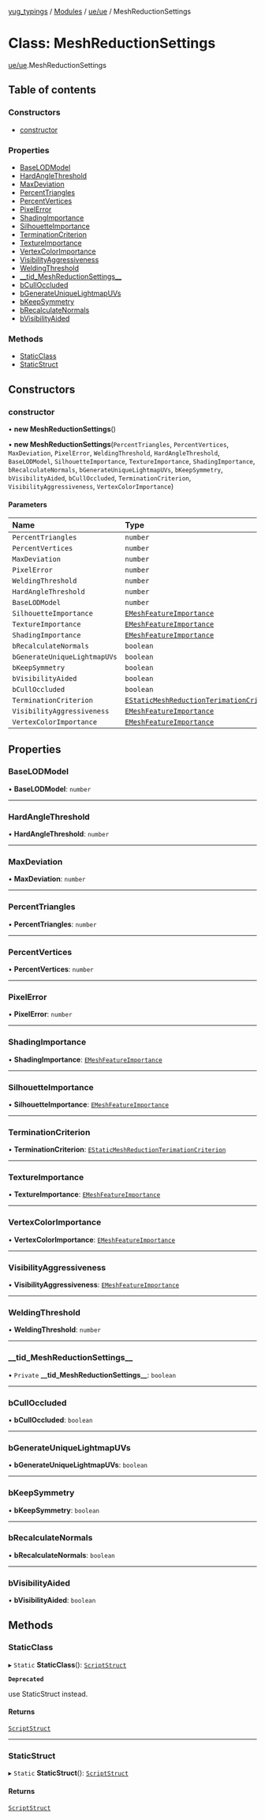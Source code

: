 [yug_typings](../README.md) / [Modules](../modules.md) / [ue/ue](../modules/ue_ue.md) / MeshReductionSettings

# Class: MeshReductionSettings

[ue/ue](../modules/ue_ue.md).MeshReductionSettings

## Table of contents

### Constructors

- [constructor](ue_ue.MeshReductionSettings.md#constructor)

### Properties

- [BaseLODModel](ue_ue.MeshReductionSettings.md#baselodmodel)
- [HardAngleThreshold](ue_ue.MeshReductionSettings.md#hardanglethreshold)
- [MaxDeviation](ue_ue.MeshReductionSettings.md#maxdeviation)
- [PercentTriangles](ue_ue.MeshReductionSettings.md#percenttriangles)
- [PercentVertices](ue_ue.MeshReductionSettings.md#percentvertices)
- [PixelError](ue_ue.MeshReductionSettings.md#pixelerror)
- [ShadingImportance](ue_ue.MeshReductionSettings.md#shadingimportance)
- [SilhouetteImportance](ue_ue.MeshReductionSettings.md#silhouetteimportance)
- [TerminationCriterion](ue_ue.MeshReductionSettings.md#terminationcriterion)
- [TextureImportance](ue_ue.MeshReductionSettings.md#textureimportance)
- [VertexColorImportance](ue_ue.MeshReductionSettings.md#vertexcolorimportance)
- [VisibilityAggressiveness](ue_ue.MeshReductionSettings.md#visibilityaggressiveness)
- [WeldingThreshold](ue_ue.MeshReductionSettings.md#weldingthreshold)
- [\_\_tid\_MeshReductionSettings\_\_](ue_ue.MeshReductionSettings.md#__tid_meshreductionsettings__)
- [bCullOccluded](ue_ue.MeshReductionSettings.md#bculloccluded)
- [bGenerateUniqueLightmapUVs](ue_ue.MeshReductionSettings.md#bgenerateuniquelightmapuvs)
- [bKeepSymmetry](ue_ue.MeshReductionSettings.md#bkeepsymmetry)
- [bRecalculateNormals](ue_ue.MeshReductionSettings.md#brecalculatenormals)
- [bVisibilityAided](ue_ue.MeshReductionSettings.md#bvisibilityaided)

### Methods

- [StaticClass](ue_ue.MeshReductionSettings.md#staticclass)
- [StaticStruct](ue_ue.MeshReductionSettings.md#staticstruct)

## Constructors

### constructor

• **new MeshReductionSettings**()

• **new MeshReductionSettings**(`PercentTriangles`, `PercentVertices`, `MaxDeviation`, `PixelError`, `WeldingThreshold`, `HardAngleThreshold`, `BaseLODModel`, `SilhouetteImportance`, `TextureImportance`, `ShadingImportance`, `bRecalculateNormals`, `bGenerateUniqueLightmapUVs`, `bKeepSymmetry`, `bVisibilityAided`, `bCullOccluded`, `TerminationCriterion`, `VisibilityAggressiveness`, `VertexColorImportance`)

#### Parameters

| Name | Type |
| :------ | :------ |
| `PercentTriangles` | `number` |
| `PercentVertices` | `number` |
| `MaxDeviation` | `number` |
| `PixelError` | `number` |
| `WeldingThreshold` | `number` |
| `HardAngleThreshold` | `number` |
| `BaseLODModel` | `number` |
| `SilhouetteImportance` | [`EMeshFeatureImportance`](../enums/ue_ue.EMeshFeatureImportance.md) |
| `TextureImportance` | [`EMeshFeatureImportance`](../enums/ue_ue.EMeshFeatureImportance.md) |
| `ShadingImportance` | [`EMeshFeatureImportance`](../enums/ue_ue.EMeshFeatureImportance.md) |
| `bRecalculateNormals` | `boolean` |
| `bGenerateUniqueLightmapUVs` | `boolean` |
| `bKeepSymmetry` | `boolean` |
| `bVisibilityAided` | `boolean` |
| `bCullOccluded` | `boolean` |
| `TerminationCriterion` | [`EStaticMeshReductionTerimationCriterion`](../enums/ue_ue.EStaticMeshReductionTerimationCriterion.md) |
| `VisibilityAggressiveness` | [`EMeshFeatureImportance`](../enums/ue_ue.EMeshFeatureImportance.md) |
| `VertexColorImportance` | [`EMeshFeatureImportance`](../enums/ue_ue.EMeshFeatureImportance.md) |

## Properties

### BaseLODModel

• **BaseLODModel**: `number`

___

### HardAngleThreshold

• **HardAngleThreshold**: `number`

___

### MaxDeviation

• **MaxDeviation**: `number`

___

### PercentTriangles

• **PercentTriangles**: `number`

___

### PercentVertices

• **PercentVertices**: `number`

___

### PixelError

• **PixelError**: `number`

___

### ShadingImportance

• **ShadingImportance**: [`EMeshFeatureImportance`](../enums/ue_ue.EMeshFeatureImportance.md)

___

### SilhouetteImportance

• **SilhouetteImportance**: [`EMeshFeatureImportance`](../enums/ue_ue.EMeshFeatureImportance.md)

___

### TerminationCriterion

• **TerminationCriterion**: [`EStaticMeshReductionTerimationCriterion`](../enums/ue_ue.EStaticMeshReductionTerimationCriterion.md)

___

### TextureImportance

• **TextureImportance**: [`EMeshFeatureImportance`](../enums/ue_ue.EMeshFeatureImportance.md)

___

### VertexColorImportance

• **VertexColorImportance**: [`EMeshFeatureImportance`](../enums/ue_ue.EMeshFeatureImportance.md)

___

### VisibilityAggressiveness

• **VisibilityAggressiveness**: [`EMeshFeatureImportance`](../enums/ue_ue.EMeshFeatureImportance.md)

___

### WeldingThreshold

• **WeldingThreshold**: `number`

___

### \_\_tid\_MeshReductionSettings\_\_

• `Private` **\_\_tid\_MeshReductionSettings\_\_**: `boolean`

___

### bCullOccluded

• **bCullOccluded**: `boolean`

___

### bGenerateUniqueLightmapUVs

• **bGenerateUniqueLightmapUVs**: `boolean`

___

### bKeepSymmetry

• **bKeepSymmetry**: `boolean`

___

### bRecalculateNormals

• **bRecalculateNormals**: `boolean`

___

### bVisibilityAided

• **bVisibilityAided**: `boolean`

## Methods

### StaticClass

▸ `Static` **StaticClass**(): [`ScriptStruct`](ue_ue.ScriptStruct.md)

**`Deprecated`**

use StaticStruct instead.

#### Returns

[`ScriptStruct`](ue_ue.ScriptStruct.md)

___

### StaticStruct

▸ `Static` **StaticStruct**(): [`ScriptStruct`](ue_ue.ScriptStruct.md)

#### Returns

[`ScriptStruct`](ue_ue.ScriptStruct.md)

